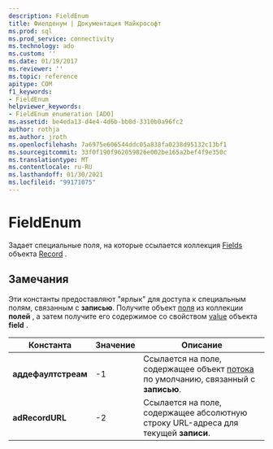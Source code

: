 ```yaml
---
description: FieldEnum
title: Фиелденум | Документация Майкрософт
ms.prod: sql
ms.prod_service: connectivity
ms.technology: ado
ms.custom: ''
ms.date: 01/19/2017
ms.reviewer: ''
ms.topic: reference
apitype: COM
f1_keywords:
- FieldEnum
helpviewer_keywords:
- FieldEnum enumeration [ADO]
ms.assetid: be4eda13-d4e4-4d6b-bb0d-3310b0a96fc2
author: rothja
ms.author: jroth
ms.openlocfilehash: 7a6975e606544ddc05a838fa0238d95132c13bf1
ms.sourcegitcommit: 33f0f190f962059826e002be165a2bef4f9e350c
ms.translationtype: MT
ms.contentlocale: ru-RU
ms.lasthandoff: 01/30/2021
ms.locfileid: "99171075"
---
```

# <a name="fieldenum"></a>FieldEnum
Задает специальные поля, на которые ссылается коллекция [Fields](./fields-collection-ado.md) объекта [Record](./record-object-ado.md) .  
  
## <a name="remarks"></a>Замечания  
 Эти константы предоставляют "ярлык" для доступа к специальным полям, связанным с **записью**. Получите объект [поля](./field-object.md) из коллекции **полей** , а затем получите его содержимое со свойством [value](./value-property-ado.md) объекта **field** .  
  
|Константа|Значение|Описание|  
|--------------|-----------|-----------------|  
|**аддефаултстреам**|-1|Ссылается на поле, содержащее объект [потока](./stream-object-ado.md) по умолчанию, связанный с **записью**.|  
|**adRecordURL**|-2|Ссылается на поле, содержащее абсолютную строку URL-адреса для текущей **записи**.|